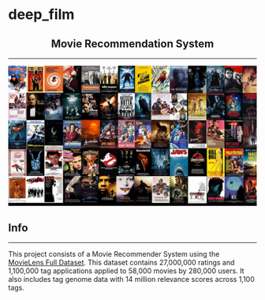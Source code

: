 # deep_film


## <div align="center"> Movie Recommendation System </div>

---

![Alt](/images/movies_collage.jpg "Movies")

## Info
--- 

This project consists of a Movie Recommender System using the [MovieLens Full Dataset](https://grouplens.org/datasets/movielens/latest/).
This dataset contains 27,000,000 ratings and 1,100,000 tag applications applied to 58,000 movies by 280,000 users. It also includes tag genome data with 14 million relevance scores across 1,100 tags.
